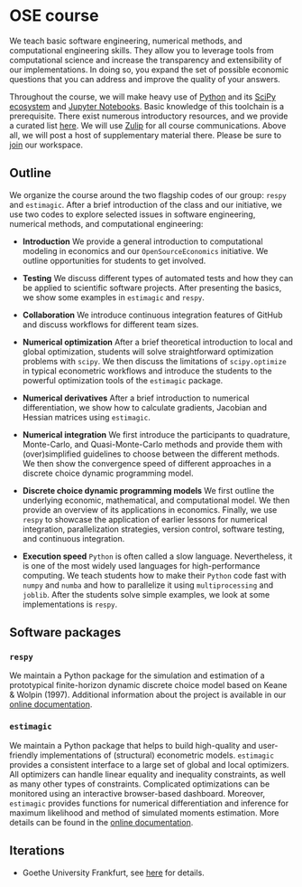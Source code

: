 # OSE course

We teach basic software engineering, numerical methods, and computational engineering skills. They allow you to leverage tools from computational science and increase the transparency and extensibility of our implementations. In doing so, you expand the set of possible economic questions that you can address and improve the quality of your answers.

Throughout the course, we will make heavy use of [Python](https://www.python.org) and its [SciPy ecosystem](https://www.scipy.org) and [Jupyter Notebooks](https://jupyter.org). Basic knowledge of this toolchain is a prerequisite. There exist numerous introductory resources, and we provide a curated list [here](https://github.com/HumanCapitalAnalysis/general-resources).
We will use [Zulip](https://zulipchat.com/) for all course communications. Above all, we will post a host of supplementary material there. Please be sure to [join](https://ose.zulipchat.com/join/dw3ysawvg0dg3c92uwkf68c6) our workspace.

## Outline

We organize the course around the two flagship codes of our group: `respy` and `estimagic`. After a brief introduction of the class and our initiative, we use two codes to explore selected issues in software engineering, numerical methods, and computational engineering:

- **Introduction** We provide a general introduction to computational modeling in economics and our `OpenSourceEconomics` initiative. We outline opportunities for students to get involved.

- **Testing** We discuss different types of automated tests and how they can be applied to scientific software projects. After presenting the basics, we show some examples in `estimagic` and `respy`.

- **Collaboration** We introduce continuous integration features of GitHub and discuss workflows for different team sizes.

- **Numerical optimization** After a brief theoretical introduction to local and global optimization, students will solve straightforward optimization problems with `scipy`.
We then discuss the limitations of `scipy.optimize` in typical econometric workflows and introduce the students to the powerful optimization tools of the `estimagic` package.

- **Numerical derivatives** After a brief introduction to numerical differentiation, we show how to calculate gradients, Jacobian and Hessian matrices using `estimagic`.

- **Numerical integration** We first introduce the participants to quadrature, Monte-Carlo, and Quasi-Monte-Carlo methods and provide them with (over)simplified guidelines to choose between the different methods. We then show the convergence speed of different approaches in a discrete choice dynamic programming model.

- **Discrete choice dynamic programming models** We first outline the underlying economic, mathematical, and computational model. We then provide an overview of its applications in economics. Finally, we use `respy` to showcase the application of earlier lessons for numerical integration, parallelization strategies, version control, software testing, and continuous integration.

- **Execution speed** `Python` is often called a slow language.
Nevertheless, it is one of the most widely used languages for high-performance computing. We teach students how to make their `Python` code fast with `numpy` and `numba` and how to parallelize it using `multiprocessing` and `joblib`. After the students solve simple examples, we look at some implementations is `respy`.

## Software packages

### `respy`

We maintain a Python package for the simulation and estimation of a prototypical finite-horizon dynamic discrete choice model based on Keane & Wolpin (1997). Additional information about the project is available in our [online documentation](https://respy.readthedocs.io).

### `estimagic`

We maintain a Python package that helps to build high-quality and user-friendly implementations of (structural) econometric models. `estimagic` provides a consistent interface to a large set of global and local optimizers. All optimizers can handle linear equality and inequality constraints, as well as many other types of constraints. Complicated optimizations can be monitored using an interactive browser-based dashboard. Moreover, `estimagic` provides functions for numerical differentiation and inference for maximum likelihood and method of simulated moments estimation. More details can be found in the [online documentation](https://estimagic.readthedocs.io).

## Iterations

* Goethe University Frankfurt, see [here](https://github.com/OpenSourceEconomics/ose-course/blob/master/iterations/goethe-university-frankfurt/README.md) for details.
